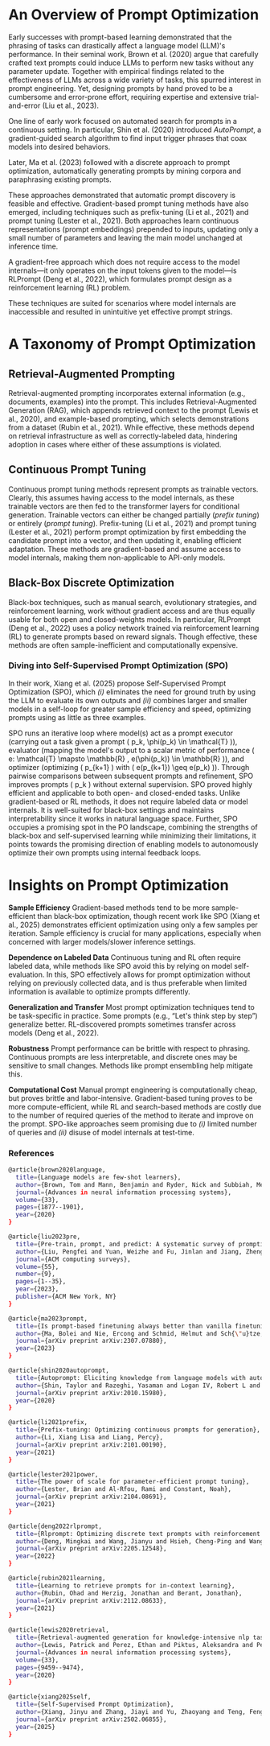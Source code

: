 # An Overview of Prompt Optimization

Early successes with prompt-based learning demonstrated that the phrasing of tasks can drastically affect a language model (LLM)'s performance. In their seminal work, Brown et al. (2020) argue that carefully crafted text prompts could induce LLMs to perform new tasks without any parameter update. Together with empirical findings related to the effectiveness of LLMs across a wide variety of tasks, this spurred interest in prompt engineering. Yet, designing prompts by hand proved to be a cumbersome and error-prone effort, requiring expertise and extensive trial-and-error (Liu et al., 2023).

One line of early work focused on automated search for prompts in a continuous setting. In particular, Shin et al. (2020) introduced *AutoPrompt*, a gradient-guided search algorithm to find input trigger phrases that coax models into desired behaviors.

Later, Ma et al. (2023) followed with a discrete approach to prompt optimization, automatically generating prompts by mining corpora and paraphrasing existing prompts.

These approaches demonstrated that automatic prompt discovery is feasible and effective. Gradient-based prompt tuning methods have also emerged, including techniques such as prefix-tuning (Li et al., 2021) and prompt tuning (Lester et al., 2021). Both approaches learn continuous representations (prompt embeddings) prepended to inputs, updating only a small number of parameters and leaving the main model unchanged at inference time.

A gradient-free approach which does not require access to the model internals—it only operates on the input tokens given to the model—is RLPrompt (Deng et al., 2022), which formulates prompt design as a reinforcement learning (RL) problem.

These techniques are suited for scenarios where model internals are inaccessible and resulted in unintuitive yet effective prompt strings.

# A Taxonomy of Prompt Optimization

## Retrieval-Augmented Prompting

Retrieval-augmented prompting incorporates external information (e.g., documents, examples) into the prompt. This includes Retrieval-Augmented Generation (RAG), which appends retrieved context to the prompt (Lewis et al., 2020), and example-based prompting, which selects demonstrations from a dataset (Rubin et al., 2021). While effective, these methods depend on retrieval infrastructure as well as correctly-labeled data, hindering adoption in cases where either of these assumptions is violated.

## Continuous Prompt Tuning

Continuous prompt tuning methods represent prompts as trainable vectors. Clearly, this assumes having access to the model internals, as these trainable vectors are then fed to the transformer layers for conditional generation. Trainable vectors can either be changed partially (*prefix tuning*) or entirely (*prompt tuning*).
Prefix-tuning (Li et al., 2021) and prompt tuning (Lester et al., 2021) perform prompt optimization by first embedding the candidate prompt into a vector, and then updating it, enabling efficient adaptation. These methods are gradient-based and assume access to model internals, making them non-applicable to API-only models.

## Black-Box Discrete Optimization

Black-box techniques, such as manual search, evolutionary strategies, and reinforcement learning, work without gradient access and are thus equally usable for both open and closed-weights models.
In particular, RLPrompt (Deng et al., 2022) uses a policy network trained via reinforcement learning (RL) to generate prompts based on reward signals. Though effective, these methods are often sample-inefficient and computationally expensive.

### Diving into Self-Supervised Prompt Optimization (SPO)

In their work, Xiang et al. (2025) propose Self-Supervised Prompt Optimization (SPO), which *(i)* eliminates the need for ground truth by using the LLM to evaluate its own outputs and *(ii)* combines larger and smaller models in a self-loop for greater sample efficiency and speed, optimizing prompts using as little as three examples.

SPO runs an iterative loop where model(s) act as a prompt executor (carrying out a task given a prompt \( p_k, \phi(p_k) \in \mathcal{T} \)), evaluator (mapping the model's output to a scalar metric of performance \( e: \mathcal{T} \mapsto \mathbb{R} , e(\phi(p_k)) \in \mathbb{R} \)), and optimizer (optimizing \( p_{k+1} \) with \( e(p_{k+1}) \geq e(p_k) \)).
Through pairwise comparisons between subsequent prompts and refinement, SPO improves prompts \( p_k \) without external supervision.
SPO proved highly efficient and applicable to both open- and closed-ended tasks. Unlike gradient-based or RL methods, it does not require labeled data or model internals. It is well-suited for black-box settings and maintains interpretability since it works in natural language space. Further, SPO occupies a promising spot in the PO landscape, combining the strengths of black-box and self-supervised learning while minimizing their limitations, it points towards the promising direction of enabling models to autonomously optimize their own prompts using internal feedback loops.

# Insights on Prompt Optimization

**Sample Efficiency** Gradient-based methods tend to be more sample-efficient than black-box optimization, though recent work like SPO (Xiang et al., 2025) demonstrates efficient optimization using only a few samples per iteration. Sample efficiency is crucial for many applications, especially when concerned with larger models/slower inference settings.

**Dependence on Labeled Data** Continuous tuning and RL often require labeled data, while methods like SPO avoid this by relying on model self-evaluation. In this, SPO effectively allows for prompt optimization without relying on previously collected data, and is thus preferable when limited information is available to optimize prompts differently.

**Generalization and Transfer** Most prompt optimization techniques tend to be task-specific in practice. Some prompts (e.g., “Let's think step by step”) generalize better. RL-discovered prompts sometimes transfer across models (Deng et al., 2022).

**Robustness** Prompt performance can be brittle with respect to phrasing. Continuous prompts are less interpretable, and discrete ones may be sensitive to small changes. Methods like prompt ensembling help mitigate this.

**Computational Cost** Manual prompt engineering is computationally cheap, but proves brittle and labor-intensive. Gradient-based tuning proves to be more compute-efficient, while RL and search-based methods are costly due to the number of required queries of the method to iterate and improve on the prompt. SPO-like approaches seem promising due to *(i)* limited number of queries and *(ii)* disuse of model internals at test-time.

### References
```bash
@article{brown2020language,
  title={Language models are few-shot learners},
  author={Brown, Tom and Mann, Benjamin and Ryder, Nick and Subbiah, Melanie and Kaplan, Jared D and Dhariwal, Prafulla and Neelakantan, Arvind and Shyam, Pranav and Sastry, Girish and Askell, Amanda and others},
  journal={Advances in neural information processing systems},
  volume={33},
  pages={1877--1901},
  year={2020}
}

@article{liu2023pre,
  title={Pre-train, prompt, and predict: A systematic survey of prompting methods in natural language processing},
  author={Liu, Pengfei and Yuan, Weizhe and Fu, Jinlan and Jiang, Zhengbao and Hayashi, Hiroaki and Neubig, Graham},
  journal={ACM computing surveys},
  volume={55},
  number={9},
  pages={1--35},
  year={2023},
  publisher={ACM New York, NY}
}

@article{ma2023prompt,
  title={Is prompt-based finetuning always better than vanilla finetuning? insights from cross-lingual language understanding},
  author={Ma, Bolei and Nie, Ercong and Schmid, Helmut and Sch{\"u}tze, Hinrich},
  journal={arXiv preprint arXiv:2307.07880},
  year={2023}
}

@article{shin2020autoprompt,
  title={Autoprompt: Eliciting knowledge from language models with automatically generated prompts},
  author={Shin, Taylor and Razeghi, Yasaman and Logan IV, Robert L and Wallace, Eric and Singh, Sameer},
  journal={arXiv preprint arXiv:2010.15980},
  year={2020}
}

@article{li2021prefix,
  title={Prefix-tuning: Optimizing continuous prompts for generation},
  author={Li, Xiang Lisa and Liang, Percy},
  journal={arXiv preprint arXiv:2101.00190},
  year={2021}
}

@article{lester2021power,
  title={The power of scale for parameter-efficient prompt tuning},
  author={Lester, Brian and Al-Rfou, Rami and Constant, Noah},
  journal={arXiv preprint arXiv:2104.08691},
  year={2021}
}

@article{deng2022rlprompt,
  title={Rlprompt: Optimizing discrete text prompts with reinforcement learning},
  author={Deng, Mingkai and Wang, Jianyu and Hsieh, Cheng-Ping and Wang, Yihan and Guo, Han and Shu, Tianmin and Song, Meng and Xing, Eric P and Hu, Zhiting},
  journal={arXiv preprint arXiv:2205.12548},
  year={2022}
}

@article{rubin2021learning,
  title={Learning to retrieve prompts for in-context learning},
  author={Rubin, Ohad and Herzig, Jonathan and Berant, Jonathan},
  journal={arXiv preprint arXiv:2112.08633},
  year={2021}
}

@article{lewis2020retrieval,
  title={Retrieval-augmented generation for knowledge-intensive nlp tasks},
  author={Lewis, Patrick and Perez, Ethan and Piktus, Aleksandra and Petroni, Fabio and Karpukhin, Vladimir and Goyal, Naman and K{\"u}ttler, Heinrich and Lewis, Mike and Yih, Wen-tau and Rockt{\"a}schel, Tim and others},
  journal={Advances in neural information processing systems},
  volume={33},
  pages={9459--9474},
  year={2020}
}

@article{xiang2025self,
  title={Self-Supervised Prompt Optimization},
  author={Xiang, Jinyu and Zhang, Jiayi and Yu, Zhaoyang and Teng, Fengwei and Tu, Jinhao and Liang, Xinbing and Hong, Sirui and Wu, Chenglin and Luo, Yuyu},
  journal={arXiv preprint arXiv:2502.06855},
  year={2025}
}

```